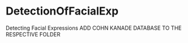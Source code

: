 # DetectionOfFacialExp
Detecting Facial Expressions
ADD COHN KANADE DATABASE TO THE RESPECTIVE FOLDER
